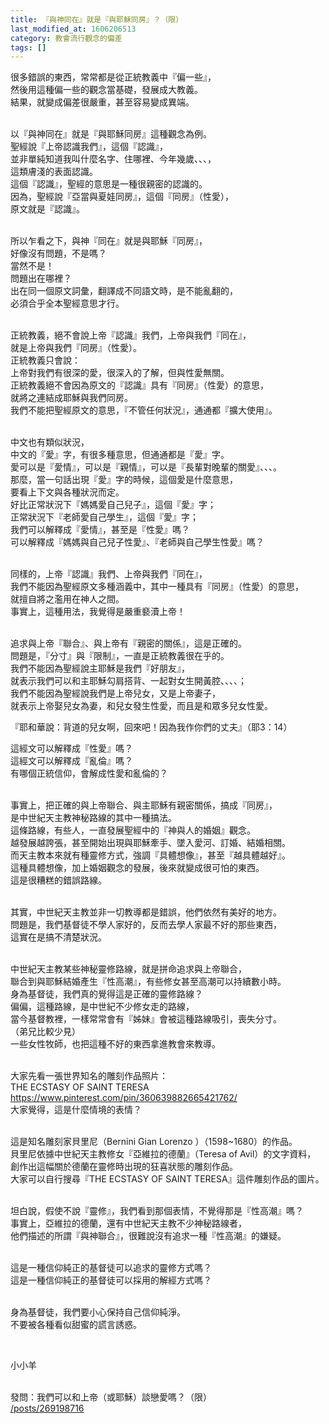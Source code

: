 ```yaml
---
title: 『與神同在』就是『與耶穌同房』？（限）
last_modified_at: 1606206513
category: 教會流行觀念的偏差
tags: []
---
```


<p>很多錯誤的東西，常常都是從正統教義中『偏一些』，<br/>
然後用這種偏一些的觀念當基礎，發展成大教義。<br/>
結果，就變成偏差很嚴重，甚至容易變成異端。</p>
<p><br/>
以『與神同在』就是『與耶穌同房』這種觀念為例。<br/>
聖經說『上帝認識我們』，這個『認識』，<br/>
並非單純知道我叫什麼名字、住哪裡、今年幾歲、、、，<br/>
這類膚淺的表面認識。<br/>
這個『認識』，聖經的意思是一種很親密的認識的。<br/>
因為，聖經說『亞當與夏娃同房』，這個『同房』（性愛），<br/>
原文就是『認識』。</p>
<p><br/>
所以乍看之下，與神『同在』就是與耶穌『同房』，<br/>
好像沒有問題，不是嗎？<br/>
當然不是！<br/>
問題出在哪裡？<br/>
出在同一個原文詞彙，翻譯成不同語文時，是不能亂翻的，<br/>
必須合乎全本聖經意思才行。</p>
<p><br/>
正統教義，絕不會說上帝『認識』我們，上帝與我們『同在』，<br/>
就是上帝與我們『同房』（性愛）。<br/>
正統教義只會說：<br/>
上帝對我們有很深的愛，很深入的了解，但與性愛無關。<br/>
正統教義絕不會因為原文的『認識』具有『同房』（性愛）的意思，<br/>
就將之連結成耶穌與我們同房。<br/>
我們不能把聖經原文的意思，『不管任何狀況』，通通都『擴大使用』。</p>
<p><br/>
中文也有類似狀況，<br/>
中文的『愛』字，有很多種意思，但通通都是『愛』字。<br/>
愛可以是『愛情』，可以是『親情』，可以是『長輩對晚輩的關愛』、、、。<br/>
那麼，當一句話出現『愛』字的時候，這個愛是什麼意思，<br/>
要看上下文與各種狀況而定。<br/>
好比正常狀況下『媽媽愛自己兒子』，這個『愛』字；<br/>
正常狀況下『老師愛自己學生』，這個『愛』字；<br/>
我們可以解釋成『愛情』，甚至是『性愛』嗎？<br/>
可以解釋成『媽媽與自己兒子性愛』、『老師與自己學生性愛』嗎？</p>
<p><br/>
同樣的，上帝『認識』我們、上帝與我們『同在』，<br/>
我們不能因為聖經原文多種涵義中，其中一種具有『同房』（性愛）的意思，<br/>
就擅自將之濫用在神人之間。<br/>
事實上，這種用法，我覺得是嚴重褻瀆上帝！</p>
<p><br/>
追求與上帝『聯合』、與上帝有『親密的關係』，這是正確的。<br/>
問題是，『分寸』與『限制』，一直是正統教義很在乎的。<br/>
我們不能因為聖經說主耶穌是我們『好朋友』，<br/>
就表示我們可以和主耶穌勾肩搭背、一起對女生開黃腔、、、、；<br/>
我們不能因為聖經說我們是上帝兒女，又是上帝妻子，<br/>
就表示上帝娶兒女為妻，和兒女發生性愛，而且是和眾多兒女性愛。</p>
<p>『耶和華說：背道的兒女啊，回來吧！因為我作你們的丈夫』（耶3：14）</p>
<p>這經文可以解釋成『性愛』嗎？<br/>
這經文可以解釋成『亂倫』嗎？<br/>
有哪個正統信仰，會解成性愛和亂倫的？</p>
<p><br/>
事實上，把正確的與上帝聯合、與主耶穌有親密關係，搞成『同房』，<br/>
是中世紀天主教神秘路線的其中一種搞法。<br/>
這條路線，有些人，一直發展聖經中的『神與人的婚姻』觀念。<br/>
越發展越誇張，甚至開始出現與耶穌牽手、墜入愛河、訂婚、結婚相關。<br/>
而天主教本來就有種靈修方式，強調『具體想像』，甚至『越具體越好』。<br/>
這種具體想像，加上婚姻觀念的發展，後來就變成很可怕的東西。<br/>
這是很糟糕的錯誤路線。</p>
<p><br/>
其實，中世紀天主教並非一切教導都是錯誤，他們依然有美好的地方。<br/>
問題是，我們基督徒不學人家好的，反而去學人家最不好的那些東西，<br/>
這實在是搞不清楚狀況。</p>
<p><br/>
中世紀天主教某些神秘靈修路線，就是拼命追求與上帝聯合，<br/>
聯合到與耶穌結婚產生『性高潮』，有些修女甚至高潮可以持續數小時。<br/>
身為基督徒，我們真的覺得這是正確的靈修路線？<br/>
偏偏，這種路線，是中世紀不少修女走的路線，<br/>
當今基督教裡，一樣常常會有『姊妹』會被這種路線吸引，喪失分寸。<br/>
（弟兄比較少見）<br/>
一些女性牧師，也把這種不好的東西拿進教會來教導。</p>
<p><br/>
大家先看一張世界知名的雕刻作品照片：<br/>
THE ECSTASY OF SAINT TERESA<br/>
<a href="https://www.pinterest.com/pin/360639882665421762/" target="_blank">https://www.pinterest.com/pin/360639882665421762/</a><br/>
大家覺得，這是什麼情境的表情？</p>
<p><br/>
這是知名雕刻家貝里尼（Bernini Gian Lorenzo ）（1598~1680）的作品。<br/>
貝里尼依據中世紀天主教修女『亞維拉的德蘭』（Teresa of Avil）的文字資料，<br/>
創作出這幅關於德蘭在靈修時出現的狂喜狀態的雕刻作品。<br/>
大家可以自行搜尋『THE ECSTASY OF SAINT TERESA』這件雕刻作品的圖片。</p>
<p><br/>
坦白說，假使不說『靈修』，我們看到那個表情，不覺得那是『性高潮』嗎？<br/>
事實上，亞維拉的德蘭，還有中世紀天主教不少神秘路線者，<br/>
他們描述的所謂『與神聯合』，很難說沒有追求一種『性高潮』的嫌疑。</p>
<p><br/>
這是一種信仰純正的基督徒可以追求的靈修方式嗎？<br/>
這是一種信仰純正的基督徒可以採用的解經方式嗎？</p>
<p><br/>
身為基督徒，我們要小心保持自己信仰純淨。<br/>
不要被各種看似甜蜜的謊言誘惑。</p>
<p> </p>
<p>小小羊</p>
<p><br/>
發問：我們可以和上帝（或耶穌）談戀愛嗎？（限）<br/>
<a href="/posts/269198716" target="_blank">/posts/269198716</a></p>
<p> </p>
